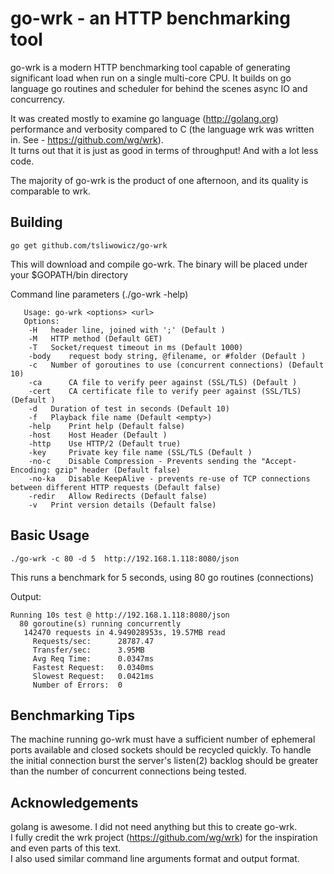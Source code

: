 go-wrk - an HTTP benchmarking tool 
==================================

go-wrk is a modern HTTP benchmarking tool capable of generating significant load when run on a single multi-core CPU. It builds on go language go routines and scheduler for behind the scenes async IO and concurrency.

It was created mostly to examine go language (http://golang.org) performance and verbosity compared to C (the language wrk was written in. See - <https://github.com/wg/wrk>).  
It turns out that it is just as good in terms of throughput! And with a lot less code.  

The majority of go-wrk is the product of one afternoon, and its quality is comparable to wrk.

Building
--------

    go get github.com/tsliwowicz/go-wrk  

This will download and compile go-wrk. The binary will be placed under your $GOPATH/bin directory  
   
Command line parameters (./go-wrk -help)  
	
       Usage: go-wrk <options> <url>
       Options:
        -H 	 header line, joined with ';' (Default )
        -M 	 HTTP method (Default GET)
        -T 	 Socket/request timeout in ms (Default 1000)
        -body 	 request body string, @filename, or #folder (Default )
        -c 	 Number of goroutines to use (concurrent connections) (Default 10)
        -ca 	 CA file to verify peer against (SSL/TLS) (Default )
        -cert 	 CA certificate file to verify peer against (SSL/TLS) (Default )
        -d 	 Duration of test in seconds (Default 10)
        -f 	 Playback file name (Default <empty>)
        -help 	 Print help (Default false)
        -host 	 Host Header (Default )
        -http 	 Use HTTP/2 (Default true)
        -key 	 Private key file name (SSL/TLS (Default )
        -no-c 	 Disable Compression - Prevents sending the "Accept-Encoding: gzip" header (Default false)
        -no-ka 	 Disable KeepAlive - prevents re-use of TCP connections between different HTTP requests (Default false)
        -redir 	 Allow Redirects (Default false)
        -v 	 Print version details (Default false)

Basic Usage
-----------

    ./go-wrk -c 80 -d 5  http://192.168.1.118:8080/json

This runs a benchmark for 5 seconds, using 80 go routines (connections)

Output:

    Running 10s test @ http://192.168.1.118:8080/json  
      80 goroutine(s) running concurrently  
       142470 requests in 4.949028953s, 19.57MB read  
         Requests/sec:		28787.47  
         Transfer/sec:		3.95MB  
         Avg Req Time:		0.0347ms  
         Fastest Request:	0.0340ms  
         Slowest Request:	0.0421ms  
         Number of Errors:	0  


Benchmarking Tips
-----------------

  The machine running go-wrk must have a sufficient number of ephemeral ports
  available and closed sockets should be recycled quickly. To handle the
  initial connection burst the server's listen(2) backlog should be greater
  than the number of concurrent connections being tested.

Acknowledgements
----------------

  golang is awesome. I did not need anything but this to create go-wrk.  
  I fully credit the wrk project (https://github.com/wg/wrk) for the inspiration and even parts of this text.  
  I also used similar command line arguments format and output format.
